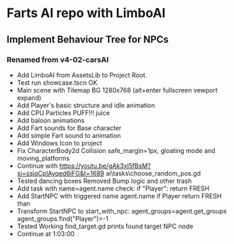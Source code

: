 # Farts AI repo with LimboAI
## Implement Behaviour Tree for NPCs
### Renamed from v4-02-carsAI
- Add LimboAI from AssetsLib to Project Root.
- Test run showcase.tscn OK
- Main scene with Tilemap BG 1280x768 (alt+enter fullscreen vewport expand)
- Add Player's basic structure and idle animation
- Add CPU Particles PUFF!!! juice
- Add baloon animations
- Add Fart sounds for Base character
- Add simple Fart sound to animation
- Add Windows Icon to project
- Fix CharacterBody2d Collision safe_margin=1px, gloating mode and moving_platforms
- Continue with https://youtu.be/gAk3xl5fBsM?si=ssjqCplAyqed6iFG&t=1689 ai\tasks\choose_random_pos.gd
- Tested dancing boxes Removed Bump logic and other trash
- Add task with name=agent.name check: if "Player": return FRESH
- Add StartNPC with triggered name agent.name if Player return FRESH than
- Transform StartNPC to start_with_npc: agent_groups=agent.get_groups agent_groups.find("Player")>-1
- Tested Working find_target.gd prints found target NPC node
- Continue at 1:03:00